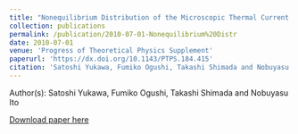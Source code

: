 ```yaml
---
title: "Nonequilibrium Distribution of the Microscopic Thermal Current in Steady Thermal Transport Systems"
collection: publications
permalink: /publication/2010-07-01-Nonequilibrium%20Distr
date: 2010-07-01
venue: 'Progress of Theoretical Physics Supplement'
paperurl: 'https://dx.doi.org/10.1143/PTPS.184.415'
citation: 'Satoshi Yukawa, Fumiko Ogushi, Takashi Shimada and Nobuyasu Ito, Nonequilibrium Distribution of the Microscopic Thermal Current in Steady Thermal Transport Systems, Progress of Theoretical Physics Supplement, <b>184</b>, 415-428, (2010)'
---
```


Author(s): Satoshi Yukawa, Fumiko Ogushi, Takashi Shimada and Nobuyasu Ito


<a href='https://dx.doi.org/10.1143/PTPS.184.415'>Download paper here</a>
